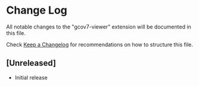 # Change Log

All notable changes to the "gcov7-viewer" extension will be documented in this file.

Check [Keep a Changelog](http://keepachangelog.com/) for recommendations on how to structure this file.

## [Unreleased]

- Initial release